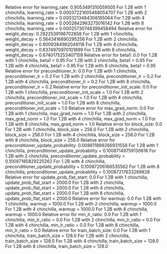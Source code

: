 Relative error for learning_rate: 0.9053491310059505
For 1.2B with 1 chinchilla, learning_rate = 0.00037221605468054707
For 1.2B with 2 chinchilla, learning_rate = 0.0003213484306185064
For 1.2B with 4 chinchilla, learning_rate = 0.0002842963275016142
For 1.2B with 8 chinchilla, learning_rate = 0.00025730748399458494
Relative error for weight_decay: 0.2822539196702858
For 1.2B with 1 chinchilla, weight_decay = 0.5643416890295256
For 1.2B with 2 chinchilla, weight_decay = 0.6009384982048118
For 1.2B with 4 chinchilla, weight_decay = 0.6374970970101899
For 1.2B with 8 chinchilla, weight_decay = 0.6740175253407159
Relative error for beta1: 0.0
For 1.2B with 1 chinchilla, beta1 = 0.95
For 1.2B with 2 chinchilla, beta1 = 0.95
For 1.2B with 4 chinchilla, beta1 = 0.95
For 1.2B with 8 chinchilla, beta1 = 0.95
Relative error for preconditioner_lr: 0.0
For 1.2B with 1 chinchilla, preconditioner_lr = 0.2
For 1.2B with 2 chinchilla, preconditioner_lr = 0.2
For 1.2B with 4 chinchilla, preconditioner_lr = 0.2
For 1.2B with 8 chinchilla, preconditioner_lr = 0.2
Relative error for preconditioner_init_scale: 0.0
For 1.2B with 1 chinchilla, preconditioner_init_scale = 1.0
For 1.2B with 2 chinchilla, preconditioner_init_scale = 1.0
For 1.2B with 4 chinchilla, preconditioner_init_scale = 1.0
For 1.2B with 8 chinchilla, preconditioner_init_scale = 1.0
Relative error for max_grad_norm: 0.0
For 1.2B with 1 chinchilla, max_grad_norm = 1.0
For 1.2B with 2 chinchilla, max_grad_norm = 1.0
For 1.2B with 4 chinchilla, max_grad_norm = 1.0
For 1.2B with 8 chinchilla, max_grad_norm = 1.0
Relative error for block_size: 0.0
For 1.2B with 1 chinchilla, block_size = 256.0
For 1.2B with 2 chinchilla, block_size = 256.0
For 1.2B with 4 chinchilla, block_size = 256.0
For 1.2B with 8 chinchilla, block_size = 256.0
Relative error for preconditioner_update_probability: 0.008611889266931558
For 1.2B with 1 chinchilla, preconditioner_update_probability = 0.10087149759130616
For 1.2B with 2 chinchilla, preconditioner_update_probability = 0.10087185829225262
For 1.2B with 4 chinchilla, preconditioner_update_probability = 0.10087206166535562
For 1.2B with 8 chinchilla, preconditioner_update_probability = 0.10087217633269828
Relative error for update_prob_flat_start: 0.0
For 1.2B with 1 chinchilla, update_prob_flat_start = 2000.0
For 1.2B with 2 chinchilla, update_prob_flat_start = 2000.0
For 1.2B with 4 chinchilla, update_prob_flat_start = 2000.0
For 1.2B with 8 chinchilla, update_prob_flat_start = 2000.0
Relative error for warmup: 0.0
For 1.2B with 1 chinchilla, warmup = 1000.0
For 1.2B with 2 chinchilla, warmup = 1000.0
For 1.2B with 4 chinchilla, warmup = 1000.0
For 1.2B with 8 chinchilla, warmup = 1000.0
Relative error for min_lr_ratio: 0.0
For 1.2B with 1 chinchilla, min_lr_ratio = 0.0
For 1.2B with 2 chinchilla, min_lr_ratio = 0.0
For 1.2B with 4 chinchilla, min_lr_ratio = 0.0
For 1.2B with 8 chinchilla, min_lr_ratio = 0.0
Relative error for train_batch_size: 0.0
For 1.2B with 1 chinchilla, train_batch_size = 128.0
For 1.2B with 2 chinchilla, train_batch_size = 128.0
For 1.2B with 4 chinchilla, train_batch_size = 128.0
For 1.2B with 8 chinchilla, train_batch_size = 128.0
